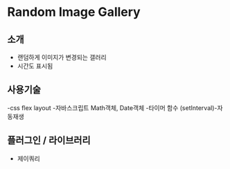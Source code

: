 # Random Image Gallery

## 소개
- 랜덤하게 이미지가 변경되는 갤러리
- 시간도 표시됨

## 사용기술
-css flex layout
-자바스크립트 Math객체, Date객체
-타이머 함수 (setInterval)-자동재생

## 플러그인 / 라이브러리
- 제이쿼리